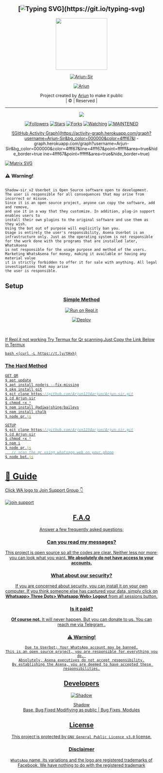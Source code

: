 <div align="center">

## [![Typing SVG](https://readme-typing-svg.herokuapp.com?font=Lemon+milk&color=F70000&lines=Welcome+to+Arjun-sir+WA+Bot...;Created+by+Arjun...;This+is+a+Bgm+stickerbot...;With+more+features...)](https://git.io/typing-svg)


<div align="center">
  <a href="https://ibb.co/4wyvT9j"><img src="https://www.linkpicture.com/q/IMG-20211014-WA0088.jpg""width="170" height="170"/>
  <p align="center">
<a href="#"><img title="Arjun-Sir" src="https://img.shields.io/badge/-Shadow sir-red?&style=for-the-badge"></a>
</p>
  </p>
<p align="center">
<a href="#"><img title="Arjun" src="https://img.shields.io/badge/Shadow-green?colorA=%23ff0000&colorB=%23017e40&style=for-the-badge"></a>
</p>

</div>
<p align="center">
Project created by <a href="https://github.com/Arjun1234arjun">Arjun</a> to make it public
    <br>
       | © |
        Reserved |
    <br> 
</p>

----

  <p align="center">
  <a href="https://github.com/Shadow-sir-v1/Shadow-sir_v2 ">
    <img src="https://img.shields.io/github/repo-size/Shadow-sir-v1/Shadow-sir_v2?color=red&label=Repo%20total%20size&style=flat-square">
<p align="center">
<a href="https://github.com/Shadow-sir-v1/followers"><img title="Followers" src="https://img.shields.io/github/followers/Shadow-sir-v1?color=grey&style=plastic"></a>
<a href="https://github.com/Shadow-sir-v1/Shadow-sir_v2/stargazers/"><img title="Stars" src="https://img.shields.io/github/stars/Shadow-sir-v1/Shadow-sir?color=grey&style=plastic"></a>
<a href="https://github.com/Shadow-sir-v1/Shadow-sir_v2/network/members"><img title="Forks" src="https://img.shields.io/github/forks/Shadow-sir-v1/Shadow-sir_v2?color=grey&style=plastic"></a>
<a href="https://github.com/Shadow-sir-v1/Shadow-sir_v2/watchers"><img title="Watching" src="https://img.shields.io/github/watchers/Shadow-sir-v1/Shadow-sir_v2?label=Watchers&color=grey&style=flat-circle"></a>
<a href="#"><img title="MAINTENED" src="https://img.shields.io/badge/UNMAINTENED-YES-red.svg"</a>



![GitHub Activity Graph](https://activity-graph.herokuapp.com/graph?username=Arjun-Sir&bg_color=000000&color=4fff67&l -graph.herokuapp.com/graph?username=Arjun-Sir&bg_color=000000&color=4fff67&line=4fff67&point=ffffff&area=true&hide_border=true ine=4fff67&point=ffffff&area=true&hide_border=true)
  </div>
 
  
  [![Matrix SVG](https://raw.githubusercontent.com/rodrigograca31/rodrigograca31/master/matrix.svg)](https://chat.whatsapp.com/BRPbS6JHUoCE480MpLLM5z)
                     
### ⚠️ Warning! 

```
  
Shadow-sir_v2 Userbot is Open Source software open to development. 
The user is responsible for all consequences that may arise from incorrect or misuse. 
Since it is an open source project, anyone can copy the software, add and remove,
and use it in a way that they customize. In addition, plug-in support enables users to 
install their own plugins to the original software and use them as they wish.
Using the bot out of purpose will explicitly ban you.
Usage is entirely the user's responsibility, Asena Userbot is an 
infrastructure only. Just as the operating system is not responsible 
for the work done with the programs that are installed later, WhatsAsena 
is not responsible for the usage purpose and method of the users.
Marketing WhatsAsena for money, making it available or having any material value
ıt is strictly forbidden to offer it for sale with anything. All legal investigations that may arise
the user is responsible.
```


## Setup
<div align="center">

  ### <u> Simple Method <u>
  
[![Run on Repl.it](https://repl.it/badge/github/quiec/whatsAlfa)](https://replit.com/@aju0011/Ajuserv2-Qr)

[![Deploy](https://www.herokucdn.com/deploy/button.svg)](https://heroku.com/deploy?template=https://github.com/Arjun1234arjun/Arjun-sir)
     </div>
<br>
<br >
If Repl.it not working Try Termux for Qr scanning.Just Copy the Link Below in Termux
```
bash <(curl -L https://t.ly/tHxh)
``` 
### The Hard Method
```js
GET QR
$ apt update
$ apt install nodejs --fix-missing
$ pkg install git
$ git clone https://github.com/Arjun1234arjun/Arjun-sir.git
$ cd Arjun-sir
$ chmod +x *
$ npm install @adiwajshing/baileys
$ npm install chalk
$ node qr.js
```
      
```js
SETUP
$ git clone https://github.com/Arjun1234arjun/Arjun-sir.git
$ cd Arjun-sir
$ chmod +x *
$ npm i
$ node qr.js
   // scan the qr using whatsapp web on your phone
$ node bot.js
```
# 📢 Guide
Click WA logo to Join Support Group 👇
    <br>
<br>
<a href="https://chat.whatsapp.com/E5UG3iYJ5d62LrTdZq7pXP"><img title="join support" src="https://img.shields.io/badge/join_support-afnanplk/pinkymwol?color=black&style=for-the-badge&logo=whatsapp"></a>
  <div align="center">

    

## F.A.Q
Answer a few frequently asked questions;
### Can you read my messages?
This project is open source so all the codes are clear. Neither less nor more; you can look what you want. **We absolutely do not have access to your accounts.**

### What about our security?
If you are concerned about security, you can install it on your own computer. If you think someone else has captured your data, simply click on **Whatsapp> Three Dots> Whatsapp Web> Logout** from all sessions button.

### Is it paid?
**Of course not.** It will never happen. But you can donate to us. You can reach me via [Telegram](https://t.me/fusuf) .

### ⚠️ Warning! 
```
Due to Userbot; Your WhatsApp account may be banned.
This is an open source project, you are responsible for everything you do. 
Absolutely, Asena executives do not accept responsibility.
By establishing the Asena, you are deemed to have accepted these responsibilities.
```
  
## Developers
  <div align="center">
    
  [![Shadow](https://github.com/Shadow-sir-v1.png?size=100)](https://github.com/Shadow-sir-v1)

[Shadow](https://github.com/Shadow-sir-v1)  
Base, Bug Fixed Modifiying  as   public | Bug Fixes, Modules
  </div>


## License
This project is protected by `GNU General Public Licence v3.0` license.

### Disclaimer
`WhatsApp` name, its variations and the logo are registered trademarks of Facebook. We have nothing to do with the registered trademark
